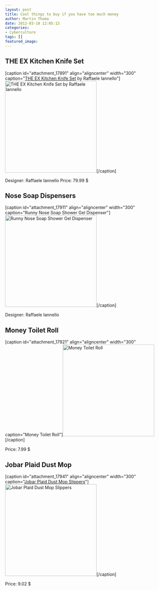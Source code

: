 ```yaml
---
layout: post
title: Cool things to buy if you have too much money
author: Martin Thoma
date: 2012-03-10 12:05:13
categories: 
- Cyberculture
tags: []
featured_image: 
---
```

<h2>THE EX Kitchen Knife Set</h2>
[caption id="attachment_17891" align="aligncenter" width="300" caption="<a href=http://www.amazon.com/gp/product/B004JHXO6M/ref=as_li_ss_tl?ie=UTF8&tag=9525-20&linkCode=as2&camp=1789&creative=390957&creativeASIN=B004JHXO6M>THE EX Kitchen Knife Set</a> by Raffaele Iannello"]<a href="http://martin-thoma.com/wp-content/uploads/2012/03/kitchen-kife-set.jpg"><img src="http://martin-thoma.com/wp-content/uploads/2012/03/kitchen-kife-set-300x300.jpg" alt="THE EX Kitchen Knife Set by Raffaele Iannello" title="THE EX Kitchen Knife Set by Raffaele Iannello" width="300" height="300" class="size-medium wp-image-17891" /></a>[/caption]

Designer: Raffaele Iannello
Price: 79.99 $

<h2>Nose Soap Dispensers</h2>
[caption id="attachment_17911" align="aligncenter" width="300" caption="Runny Nose Soap Shower Gel Dispenser"]<a href="http://martin-thoma.com/wp-content/uploads/2012/03/soap-dispenser.jpg"><img src="http://martin-thoma.com/wp-content/uploads/2012/03/soap-dispenser.jpg" alt="Runny Nose Soap Shower Gel Dispenser" title="Runny Nose Soap Shower Gel Dispenser" width="300" height="300" class="size-full wp-image-17911" /></a>[/caption]

Designer: Raffaele Iannello

<h2>Money Toilet Roll</h2>
[caption id="attachment_17921" align="aligncenter" width="300" caption="Money Toilet Roll"]<a href="http://martin-thoma.com/wp-content/uploads/2012/03/toilet-paper.jpg"><img src="http://martin-thoma.com/wp-content/uploads/2012/03/toilet-paper.jpg" alt="Money Toilet Roll" title="Money Toilet Roll" width="300" height="300" class="size-full wp-image-17921" /></a>[/caption]

Price: 7.99 $

<h2>Jobar Plaid Dust Mop</h2>
[caption id="attachment_17941" align="aligncenter" width="300" caption="<a href=http://www.amazon.com/dp/B0007916KM/?tag=9525-20>Jobar Plaid Dust Mop Slippers</a>"]<a href="http://martin-thoma.com/wp-content/uploads/2012/03/plaid-dust-mop.jpg"><img src="http://martin-thoma.com/wp-content/uploads/2012/03/plaid-dust-mop-300x300.jpg" alt="Jobar Plaid Dust Mop Slippers" title="Jobar Plaid Dust Mop Slippers" width="300" height="300" class="size-medium wp-image-17941" /></a>[/caption]

Price: 9.02 $